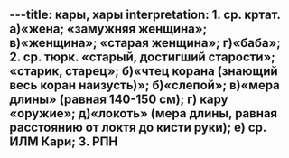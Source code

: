 ---title: кары, хары
interpretation: 1. ср. кртат. а)«жена; «замужняя женщина»; в)«женщина»; «старая женщина»; г)«баба»; 2. ср. тюрк. «старый, достигший старости»; «старик, старец»; б)«чтец корана (знающий весь коран наизусть)»; б)«слепой»; в)«мера длины» (равная 140-150 см); г) кару «оружие»; д)«локоть» (мера длины, равная расстоянию от локтя до кисти руки); е) ср. ИЛМ Кари; 3. РПН
---
